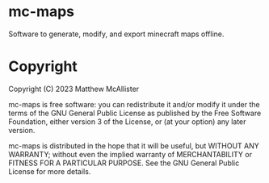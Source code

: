# mc-maps

Software to generate, modify, and export minecraft maps offline.

# Copyright

Copyright (C) 2023 Matthew McAllister

mc-maps is free software: you can redistribute it and/or modify it under
the terms of the GNU General Public License as published by the Free
Software Foundation, either version 3 of the License, or (at your
option) any later version.

mc-maps is distributed in the hope that it will be useful, but WITHOUT
ANY WARRANTY; without even the implied warranty of MERCHANTABILITY or
FITNESS FOR A PARTICULAR PURPOSE. See the GNU General Public License for
more details.
